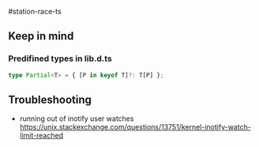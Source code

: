 #station-race-ts

## Keep in mind

### Predifined types in lib.d.ts

```typescript
type Partial<T> = { [P in keyof T]?: T[P] };
```

## Troubleshooting

- running out of inotify user watches https://unix.stackexchange.com/questions/13751/kernel-inotify-watch-limit-reached

